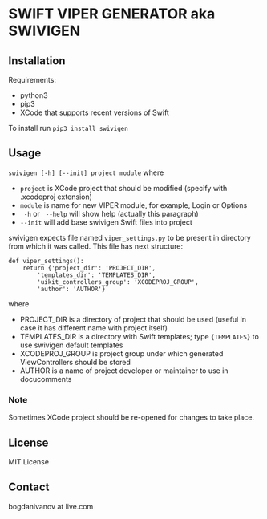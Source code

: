 # SWIFT VIPER GENERATOR aka SWIVIGEN

## Installation

Requirements:
* python3
* pip3
* XCode that supports recent versions of Swift

To install run 
`pip3 install swivigen`

## Usage

`swivigen [-h] [--init] project module` where
* `project` is XCode project that should be modified (specify with .xcodeproj extension)
* `module` is name for new VIPER module, for example, Login or Options
*  ` -h` or ` --help` will show help (actually this paragraph)
* `--init` will add base swivigen Swift files into project

swivigen expects file named `viper_settings.py` to be present in directory from which it was called. This file has next structure:

	def viper_settings():
		return {'project_dir': 'PROJECT_DIR',
			'templates_dir': 'TEMPLATES_DIR',
			'uikit_controllers_group': 'XCODEPROJ_GROUP',
			'author': 'AUTHOR'}` 

where
* PROJECT_DIR is a directory of project that should be used (useful in case it has different name with project itself)
* TEMPLATES_DIR is a directory with Swift templates; type `{TEMPLATES}` to use swivigen default templates
* XCODEPROJ_GROUP is project group under which generated ViewControllers should be stored
* AUTHOR is a name of project developer or maintainer to use in docucomments

### Note

Sometimes XCode project should be re-opened for changes to take place.

## License 

MIT License

## Contact

bogdanivanov at live.com
